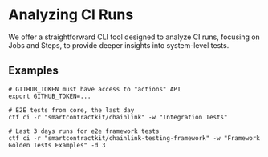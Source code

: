 # Analyzing CI Runs

We offer a straightforward CLI tool designed to analyze CI runs, focusing on Jobs and Steps, to provide deeper insights into system-level tests.

## Examples
```
# GITHUB_TOKEN must have access to "actions" API
export GITHUB_TOKEN=...

# E2E tests from core, the last day
ctf ci -r "smartcontractkit/chainlink" -w "Integration Tests"

# Last 3 days runs for e2e framework tests
ctf ci -r "smartcontractkit/chainlink-testing-framework" -w "Framework Golden Tests Examples" -d 3
```
